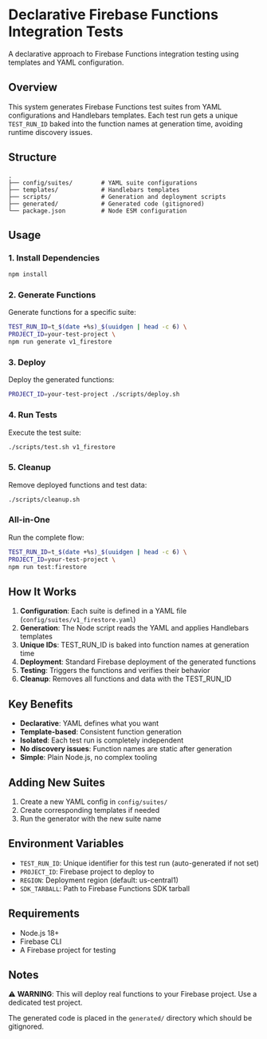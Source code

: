 # Declarative Firebase Functions Integration Tests

A declarative approach to Firebase Functions integration testing using templates and YAML configuration.

## Overview

This system generates Firebase Functions test suites from YAML configurations and Handlebars templates. Each test run gets a unique `TEST_RUN_ID` baked into the function names at generation time, avoiding runtime discovery issues.

## Structure

```
.
├── config/suites/        # YAML suite configurations
├── templates/            # Handlebars templates
├── scripts/              # Generation and deployment scripts
├── generated/            # Generated code (gitignored)
└── package.json          # Node ESM configuration
```

## Usage

### 1. Install Dependencies

```bash
npm install
```

### 2. Generate Functions

Generate functions for a specific suite:

```bash
TEST_RUN_ID=t_$(date +%s)_$(uuidgen | head -c 6) \
PROJECT_ID=your-test-project \
npm run generate v1_firestore
```

### 3. Deploy

Deploy the generated functions:

```bash
PROJECT_ID=your-test-project ./scripts/deploy.sh
```

### 4. Run Tests

Execute the test suite:

```bash
./scripts/test.sh v1_firestore
```

### 5. Cleanup

Remove deployed functions and test data:

```bash
./scripts/cleanup.sh
```

### All-in-One

Run the complete flow:

```bash
TEST_RUN_ID=t_$(date +%s)_$(uuidgen | head -c 6) \
PROJECT_ID=your-test-project \
npm run test:firestore
```

## How It Works

1. **Configuration**: Each suite is defined in a YAML file (`config/suites/v1_firestore.yaml`)
2. **Generation**: The Node script reads the YAML and applies Handlebars templates
3. **Unique IDs**: TEST_RUN_ID is baked into function names at generation time
4. **Deployment**: Standard Firebase deployment of the generated functions
5. **Testing**: Triggers the functions and verifies their behavior
6. **Cleanup**: Removes all functions and data with the TEST_RUN_ID

## Key Benefits

- **Declarative**: YAML defines what you want
- **Template-based**: Consistent function generation
- **Isolated**: Each test run is completely independent
- **No discovery issues**: Function names are static after generation
- **Simple**: Plain Node.js, no complex tooling

## Adding New Suites

1. Create a new YAML config in `config/suites/`
2. Create corresponding templates if needed
3. Run the generator with the new suite name

## Environment Variables

- `TEST_RUN_ID`: Unique identifier for this test run (auto-generated if not set)
- `PROJECT_ID`: Firebase project to deploy to
- `REGION`: Deployment region (default: us-central1)
- `SDK_TARBALL`: Path to Firebase Functions SDK tarball

## Requirements

- Node.js 18+
- Firebase CLI
- A Firebase project for testing

## Notes

⚠️ **WARNING**: This will deploy real functions to your Firebase project. Use a dedicated test project.

The generated code is placed in the `generated/` directory which should be gitignored.